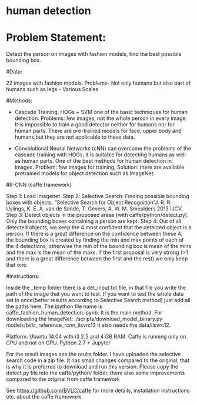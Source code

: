 # human detection

# Problem Statement:

Detect the person on images with fashion models, find the best possible bounding box.

#Data:

22 images with fashion models.
Problems- Not only humans but also part of humans such as legs - Various Scales


#Methods:

- Cascade Training, HOGs + SVM one of the basic techniques for human
detection.
Problems: few images, not the whole person in every image. It is impossible
to train a good detector neither for humans nor for human parts. There are
pre-trained models for face, upper body and humans,but they are not
applicable to these data.

- Convolutional Neural Networks (cNN) can overcome the problems of the cascade training with HOGs, it is
suitable for detecting humans as well as human parts. One of the best
methods for human detection in images.
Problem: few images for training, Solution: there are available pretrained
models for object detection such as ImageNet.

#R-CNN (caffe framework)

Step 1: Load Imagenet.
Step 2: Selective Search: Finding possible bounding boxes with objects. “Selective Search for Object
Recognition”J. R. R. Uijlings, K. E. A. van de Sande, T. Gevers, A. W. M. Smeulders
2013 IJCV.
 Step 3: Detect objects in the proposed areas (with caffe/python/detect.py). Only the bounding boxes
containing a person are kept.
Step 4: Out of all detected objects, we keep the 4 most confident that the detected object is a person. If
there is a great difference on the confidence between these 4, the bounding box is created by finding the
min and max points of each of the 4 detections, otherwise the min of the bounding box is mean of the
mins and the max is the mean of the maxs. If the first proposal is very strong (>1 and there is a great
difference between the first and the rest) we only keep that one.


#Instructions:

Inside the _temp folder there is a det_input.txt file, in that file you write the path of the image that you
want to test. If you want to test the whole data set in once(better results according to Selective Search method) just add all the paths here.
The ipython file name is caffe_fashion_human_detection.ipynb. It is the main method.
For downloading the ImageNet: ./scripts/download_model_binary.py models/bvlc_reference_rcnn_ilsvrc13
It also needs the data/ilsvrc12.

Platform: Ubuntu 14.04 with i3 2.5 and 4 GB RAM. Caffe is running only on CPU
and not on GPU. Python 2.7 + Jupyter

For the result images see the reults folder. I have uploaded the selective search code in a zip file. It has small changes compared to the original,
that is why it is preferred to download and run this version. Please copy the detect.py file into the caffe/python/ folder, there also some improvements compared to the
original from caffe framework

See https://github.com/BVLC/caffe for more details, installation instructions etc. about the caffe framework.









